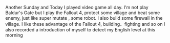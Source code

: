 Another Sunday and Today I played video game all day. I'm not play Baldur's Gate but I play the Fallout 4, protect some village and beat some enemy, just like super mutate , some robot. I also build some firewall in the village. I like these advantage of the Fallout 4, building、fighting and so on
I also recorded a introduction of myself to detect my English level at this morning
